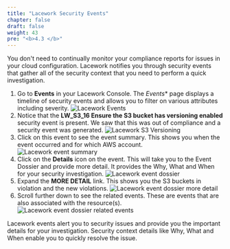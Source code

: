 ```yaml
---
title: "Lacework Security Events"
chapter: false
draft: false
weight: 43
pre: "<b>4.3 </b>"
---
```


You don't need to continually monitor your compliance reports for issues in your cloud configuration. Lacework notifies you through security events that gather all of the security context that you need to perform a quick investigation.

1. Go to **Events** in your Lacework Console. The *Events** page displays a timeline of security events and allows you to filter on various attributes including severity.
![Lacework Events](/images/lacework-events.png)
2. Notice that the **LW_S3_16 Ensure the S3 bucket has versioning enabled** security event is present. We saw that this was out of compliance and a security event was generated.
![Lacework S3 Versioning](/images/lacework-s3-versioning.png)
3. Click on this event to see the event summary. This shows you when the event occurred and for which AWS account.
![Lacework event summary](/images/lacework-event-summary.png)
4. Click on the **Details** icon on the event. This will take you to the Event Dossier and provide more detail. It provides the Why, What and When for your security investigation.
![Lacework event dossier](/images/lacework-event-dossier.png)
5. Expand the **MORE DETAIL** link. This shows you the S3 buckets in violation and the new violations.
![Lacework event dossier more detail](/images/lacework-event-dossier-more-detail.png)
6. Scroll further down to see the related events. These are events that are also associated with the resource(s).
![Lacework event dossier related events](/images/lacework-related-events.png)

Lacework events alert you to security issues and provide you the important details for your investigation. Security context details like Why, What and When enable you to quickly resolve the issue.